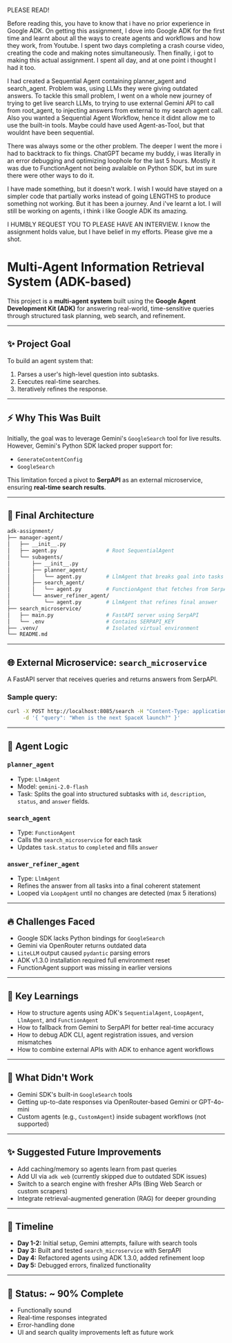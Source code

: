 PLEASE READ!

Before reading this, you have to know that i have no prior experience in Google ADK. On getting this assignment, I dove into Google ADK for the first time and learnt about all the ways to create agents and workflows and how they work, from Youtube. I spent two days completing a crash course video, creating the code and making notes simultaneously. Then finally, i got to making this actual assignment. I spent all day, and at one point i thought I had it too. 

I had created a Sequential Agent containing planner_agent and search_agent. Problem was, using LLMs they were giving outdated answers. To tackle this small problem, I went on a whole new journey of trying to get live search LLMs, to trying to use external Gemini API to call from root_agent, to injecting answers from external to my search agent call. Also you wanted a Sequential Agent Workflow, hence it didnt allow me to use the built-in tools. Maybe could have used Agent-as-Tool, but that wouldnt have been sequential. 

There was always some or the other problem. The deeper I went the more i had to backtrack to fix things. ChatGPT became my buddy, i was literally in an error debugging and optimizing loophole for the last 5 hours. Mostly it was due to FunctionAgent not being avalaible on Python SDK, but im sure there were other ways to do it. 

I have made something, but it doesn't work. I wish I would have stayed on a simpler code that partially works instead of going LENGTHS to produce something not working. But it has been a journey. And i've learnt a lot. I will still be working on agents, i think i like Google ADK its amazing. 

I HUMBLY REQUEST YOU TO PLEASE HAVE AN INTERVIEW. I know the assignment holds value, but I have belief in my efforts. Please give me a shot.


# Multi-Agent Information Retrieval System (ADK-based)

This project is a **multi-agent system** built using the **Google Agent Development Kit (ADK)** for answering real-world, time-sensitive queries through structured task planning, web search, and refinement.

---

## ✨ Project Goal

To build an agent system that:

1. Parses a user's high-level question into subtasks.
2. Executes real-time searches.
3. Iteratively refines the response.

---

## ⚡ Why This Was Built

Initially, the goal was to leverage Gemini's `GoogleSearch` tool for live results. However, Gemini's Python SDK lacked proper support for:

- `GenerateContentConfig`
- `GoogleSearch`

This limitation forced a pivot to **SerpAPI** as an external microservice, ensuring **real-time search results**.

---

## 🧰 Final Architecture

```bash
adk-assignment/
├── manager-agent/
│   ├── __init__.py
│   ├── agent.py                # Root SequentialAgent
│   └── subagents/
│       ├── __init__.py
│       ├── planner_agent/
│       │   └── agent.py        # LlmAgent that breaks goal into tasks
│       ├── search_agent/
│       │   └── agent.py        # FunctionAgent that fetches from SerpAPI microservice
│       └── answer_refiner_agent/
│           └── agent.py        # LlmAgent that refines final answer
├── search_microservice/
│   ├── main.py                 # FastAPI server using SerpAPI
│   └── .env                    # Contains SERPAPI_KEY
├── .venv/                      # Isolated virtual environment
└── README.md
```

---

## 🌐 External Microservice: `search_microservice`

A FastAPI server that receives queries and returns answers from SerpAPI.

### Sample query:

```bash
curl -X POST http://localhost:8085/search -H "Content-Type: application/json" \
     -d '{ "query": "When is the next SpaceX launch?" }'
```

---

## 🧬 Agent Logic

### `planner_agent`

- Type: `LlmAgent`
- Model: `gemini-2.0-flash`
- Task: Splits the goal into structured subtasks with `id`, `description`, `status`, and `answer` fields.

### `search_agent`

- Type: `FunctionAgent`
- Calls the `search_microservice` for each task
- Updates `task.status` to `completed` and fills `answer`

### `answer_refiner_agent`

- Type: `LlmAgent`
- Refines the answer from all tasks into a final coherent statement
- Looped via `LoopAgent` until no changes are detected (max 5 iterations)

---

## 🔥 Challenges Faced

- Google SDK lacks Python bindings for `GoogleSearch`
- Gemini via OpenRouter returns outdated data
- `LiteLLM` output caused `pydantic` parsing errors
- ADK v1.3.0 installation required full environment reset
- FunctionAgent support was missing in earlier versions

---

## 🧨 Key Learnings

- How to structure agents using ADK's `SequentialAgent`, `LoopAgent`, `LlmAgent`, and `FunctionAgent`
- How to fallback from Gemini to SerpAPI for better real-time accuracy
- How to debug ADK CLI, agent registration issues, and version mismatches
- How to combine external APIs with ADK to enhance agent workflows

---

## 🚫 What Didn't Work

- Gemini SDK's built-in `GoogleSearch` tools
- Getting up-to-date responses via OpenRouter-based Gemini or GPT-4o-mini
- Custom agents (e.g., `CustomAgent`) inside subagent workflows (not supported)

---

## ✨ Suggested Future Improvements

- Add caching/memory so agents learn from past queries
- Add UI via `adk web` (currently skipped due to outdated SDK issues)
- Switch to a search engine with fresher APIs (Bing Web Search or custom scrapers)
- Integrate retrieval-augmented generation (RAG) for deeper grounding

---

## 📆 Timeline

- **Day 1-2:** Initial setup, Gemini attempts, failure with search tools
- **Day 3:** Built and tested `search_microservice` with SerpAPI
- **Day 4:** Refactored agents using ADK 1.3.0, added refinement loop
- **Day 5:** Debugged errors, finalized functionality

---

## 📅 Status: \~ 90% Complete

- Functionally sound
- Real-time responses integrated
- Error-handling done
- UI and search quality improvements left as future work

